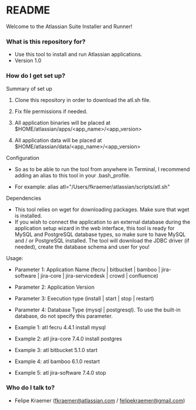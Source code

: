 # README #

Welcome to the Atlassian Suite Installer and Runner!

### What is this repository for? ###

* Use this tool to install and run Atlassian applications.
* Version 1.0

### How do I get set up? ###

Summary of set up

1. Clone this repository in order to download the atl.sh file.

2. Fix file permissions if needed.

3. All application binaries will be placed at $HOME/atlassian/apps/<app_name>/<app_version>

4. All application data will be placed at $HOME/atlassian/data/<app_name>/<app_version>
  
Configuration

* So as to be able to run the tool from anywhere in Terminal, I recommend adding an alias to this tool in your .bash_profile.

* For example: 
alias atl="/Users/fkraemer/atlassian/scripts/atl.sh"

Dependencies

* This tool relies on wget for downloading packages. Make sure that wget is installed.
* If you wish to connect the application to an external database during the application setup wizard in the web interface, this tool is ready for MySQL and PostgreSQL database types, so make sure to have MySQL and / or PostgreSQL installed. The tool will download the JDBC driver (if needed), create the database schema and user for you!

Usage:

- Parameter 1: Application Name (fecru | bitbucket | bamboo | jira-software | jira-core | jira-servicedesk | crowd | confluence)
- Parameter 2: Application Version
- Parameter 3: Execution type (install | start | stop | restart)
- Parameter 4: Database Type (mysql | postgresql). To use the built-in database, do not specify this parameter.

- Example   1: atl fecru 4.4.1 install mysql
- Example   2: atl jira-core 7.4.0 install postgres
- Example   3: atl bitbucket 5.1.0 start
- Example   4: atl bamboo 6.1.0 restart
- Example   5: atl jira-software 7.4.0 stop


### Who do I talk to? ###

* Felipe Kraemer (fkraemer@atlassian.com / felipekraemer@gmail.com)